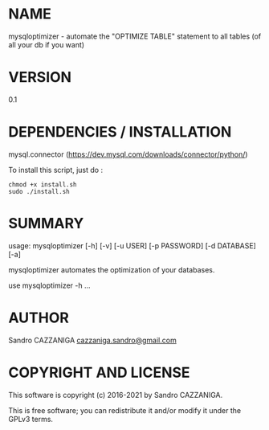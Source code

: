 # NAME

mysqloptimizer - automate the "OPTIMIZE TABLE" statement to all tables (of all your db if you want)

# VERSION

0.1

# DEPENDENCIES / INSTALLATION
mysql.connector (https://dev.mysql.com/downloads/connector/python/)

To install this script, just do :

    chmod +x install.sh
    sudo ./install.sh

# SUMMARY

usage: mysqloptimizer [-h] [-v] [-u USER] [-p PASSWORD] [-d DATABASE] [-a]

mysqloptimizer automates the optimization of your databases.

use mysqloptimizer -h ...

# AUTHOR

Sandro CAZZANIGA <cazzaniga.sandro@gmail.com>

# COPYRIGHT AND LICENSE

This software is copyright (c) 2016-2021 by Sandro CAZZANIGA.

This is free software; you can redistribute it and/or modify it under the GPLv3 terms.
